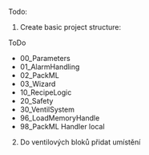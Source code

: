 Todo:
1. Create basic project structure:

ToDo

- 00_Parameters
- 01_AlarmHandling
- 02_PackML
- 03_Wizard
- 10_RecipeLogic
- 20_Safety
- 30_VentilSystem
- 96_LoadMemoryHandle
- 98_PackML Handler local


2. Do ventilových bloků přidat umístění 